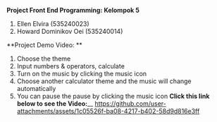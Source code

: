 **Project Front End Programming: Kelompok 5**
1. Ellen Elvira (535240023)
2. Howard Dominikov Oei (535240014)

**Project Demo Video: **
1. Choose the theme
2. Input numbers & operators, calculate
3. Turn on the music by clicking the music icon
4. Choose another calculator theme and the music will change automatically
5. You can pause the pause by clicking the music icon
**Click this link below to see the Video:**__
https://github.com/user-attachments/assets/1c05526f-ba08-4217-b402-58d9d816e3ff

